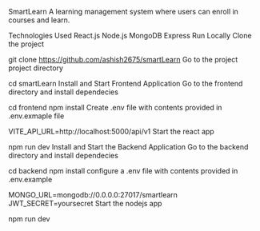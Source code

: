  SmartLearn
A learning management system where users can enroll in courses and learn.

Technologies Used
React.js
Node.js
MongoDB
Express
Run Locally
Clone the project

git clone https://github.com/ashish2675/smartLearn
Go to the project project directory

cd smartLearn
Install and Start Frontend Application
Go to the frontend directory and install dependecies

cd frontend
npm install
Create .env file with contents provided in .env.exmaple file

VITE_API_URL=http://localhost:5000/api/v1
Start the react app

npm run dev
Install and Start the Backend Application
Go to the backend directory and install dependecies

cd backend
npm install
configure a .env file with contents provided in .env.example

MONGO_URL=mongodb://0.0.0.0:27017/smartlearn
JWT_SECRET=yoursecret
Start the nodejs app

npm run dev
